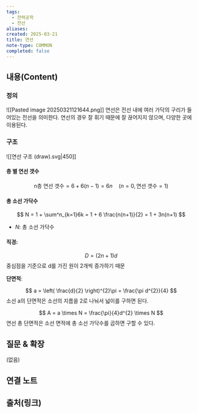 ```yaml
---
tags:
  - 전력공학
  - 전선
aliases: 
created: 2025-03-21
title: 연선
note-type: COMMON
completed: false
---
```


## 내용(Content)

### 정의

![[Pasted image 20250321121644.png]]
연선은 전선 내에 여러 가닥의 구리가 들어있는 전선을 의미한다. 연선의 경우 잘 휘기 때문에 잘 끊어지지 않으며, 다양한 곳에 이용된다.

### 구조

![[연선 구조 (draw).svg|450]]
#### 층 별 연선 갯수

$$
\text{n층 연선 갯수} = 6 + 6(n-1) = 6n \quad(n = 0, \text{연선 갯수}=1)
$$


#### 총 소선 가닥수
$$
N = 1 + \sum^n_{k=1}6k = 1 + 6 \frac{n(n+1)}{2} = 1 + 3n(n+1)
$$

- $N$: 총 소선 가닥수

#### **직경:**


$$
D = (2n + 1) d
$$
중심점을 기준으로 d를 가진 원이 2개씩 증가하기 때문

**단면적**:

$$
a = \left( \frac{d}{2} \right)^{2}\pi  = \frac{\pi d^{2}}{4}
$$
소선 a의 단면적은 소선의 지름을 2로 나눠서 넓이를 구하면 된다.

$$
A = a \times N = \frac{\pi}{4}d^{2} \times N
$$
연선 총 단면적은 소선 면적에 총 소선 가닥수를 곱하면 구할 수 있다.

## 질문 & 확장

(없음)

## 연결 노트

## 출처(링크)

